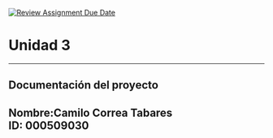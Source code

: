 [![Review Assignment Due Date](https://classroom.github.com/assets/deadline-readme-button-22041afd0340ce965d47ae6ef1cefeee28c7c493a6346c4f15d667ab976d596c.svg)](https://classroom.github.com/a/WQjBwS08)
# Unidad 3
---
## Documentación del proyecto
Nombre:Camilo Correa Tabares  
ID: 000509030
---
